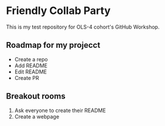 # Friendly Collab Party

This is my test repository for OLS-4 cohort's GitHub Workshop.

## Roadmap for my projecct

* Create a repo
* Add README
* Edit README
* Create PR

## Breakout rooms

1. Ask everyone to create their README
2. Create a webpage
